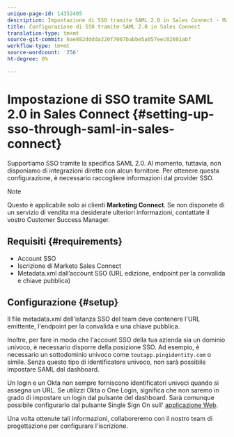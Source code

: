 ```yaml
---
unique-page-id: 14352405
description: Impostazione di SSO tramite SAML 2.0 in Sales Connect - Marketo Docs - Documentazione del prodotto
title: Configurazione di SSO tramite SAML 2.0 in Sales Connect
translation-type: tm+mt
source-git-commit: 6ae882dddda220f7067babbe5a057eec82601abf
workflow-type: tm+mt
source-wordcount: '256'
ht-degree: 0%

---
```



# Impostazione di SSO tramite SAML 2.0 in Sales Connect {#setting-up-sso-through-saml-in-sales-connect}

Supportiamo SSO tramite la specifica SAML 2.0. Al momento, tuttavia, non disponiamo di integrazioni dirette con alcun fornitore. Per ottenere questa configurazione, è necessario raccogliere informazioni dal provider SSO.

>[!NOTE]
>
>Questo è applicabile solo ai clienti **Marketing Connect**. Se non disponete di un servizio di vendita ma desiderate ulteriori informazioni, contattate il vostro Customer Success Manager.

## Requisiti {#requirements}

* Account SSO
* Iscrizione di Marketo Sales Connect
* Metadata.xml dall’account SSO (URL edizione, endpoint per la convalida e chiave pubblica)

## Configurazione {#setup}

Il file metadata.xml dell&#39;istanza SSO del team deve contenere l&#39;URL emittente, l&#39;endpoint per la convalida e una chiave pubblica.

Inoltre, per fare in modo che l&#39;account SSO della tua azienda sia un dominio univoco, è necessario disporre della posizione SSO. Ad esempio, è necessario un sottodominio univoco come `toutapp.pingidentity.com` o simile. Senza questo tipo di identificatore univoco, non sarà possibile impostare SAML dal dashboard.

Un login e un Okta non sempre forniscono identificatori univoci quando si assegna un URL. Se utilizzi Okta o One Login, significa che non saremo in grado di impostare un login dal pulsante del dashboard. Sarà comunque possibile configurarlo dal pulsante Single Sign On sull&#39; [applicazione Web](https://toutapp.com/login).

Una volta ottenute tali informazioni, collaboreremo con il nostro team di progettazione per configurare l&#39;iscrizione.
